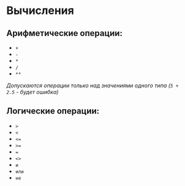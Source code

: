<h1>Вычисления</h1>

<h2>Арифметические операции:</h2>

<ul>
 <li> <code>+</code></li>
 <li> <code>-</code></li>
 <li> <code>*</code></li>
 <li> <code>/</code></li>
 <li> <code>**</code></li>
</ul>

<i>Допускаются операции только над значениями одного типа (<code>5 + 2.5</code> - будет ошибка)</i>

<h2>Логические операции:</h2>

<ul>
 <li><code>></code></li>
 <li><code><</code></li>
 <li><code><=</code></li>
 <li><code>>=</code></li>
 <li><code>=</code></li>
 <li><code><></code></li>
 <li><code>и</code></li>
 <li><code>или</code></li>
 <li><code>не</code></li>
</ul>

